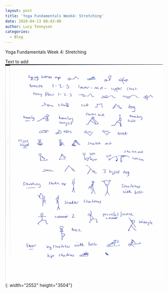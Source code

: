 ```yaml
---
layout: post
title: 'Yoga Fundamentals Week4: Stretching'
date: 2020-04-13 08:43:00
author: Lucy Tennyson
categories:
  - Blog
---
```


Yoga Fundamentals Week 4: Stretching

Text to add![](/uploads/yoga26april.jpg){: width="2552" height="3504"}
